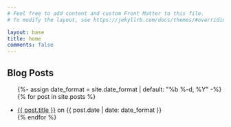 ```yaml
---
# Feel free to add content and custom Front Matter to this file.
# To modify the layout, see https://jekyllrb.com/docs/themes/#overriding-theme-defaults

layout: base
title: home
comments: false
---
```


## Blog Posts



<ul>

{%- assign date_format = site.date_format | default: "%b %-d, %Y" -%}
{% for post in site.posts %}
  <li><a href="{{ post.url }}">{{ post.title }}</a> on {{ post.date | date: date_format }}</li>
{% endfor %}

</ul>